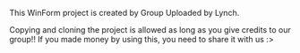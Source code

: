 This WinForm project is created by Group
Uploaded by Lynch.

Copying and cloning the project is allowed as long as you give credits to our group!!
If you made money by using this, you need to share it with us :>
